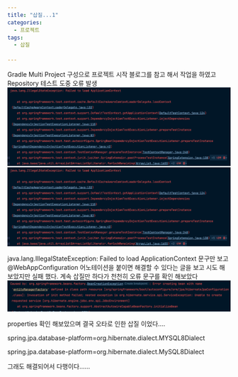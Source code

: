 ```yaml
---
title: "삽질...1"
categories:
  - 프로젝트
tags:
  - 삽질
  
---
```

Gradle Multi Project 구성으로 프로젝트 시작
블로그를 참고 해서 작업을 하였고 Repository 테스트 도중 
오류 발생
![error](/assets/images/에러코드.png)
<img src="/assets/images/에러코드.png"></img>


java.lang.IllegalStateException: Failed to load ApplicationContext
문구만 보고 @WebAppConfiguration 어노테이션을 붙이면 해결할 수 있다는 글을 보고 시도 해보았지만 실패 했다.
계속 삽질만 하다가 천천히 오류 문구를 확인 해보았다
![error](/assets/images/에러코드1.png)

properties 확인 해보았으며 결국 오타로 인한 삽질 이었다....

spring.jpa.database-platform=org.hibernate.dialect.MYSQL8Dialect

spring.jpa.database-platform=org.hibernate.dialect.MySQL8Dialect

그래도 해결되어서 다행이다......

